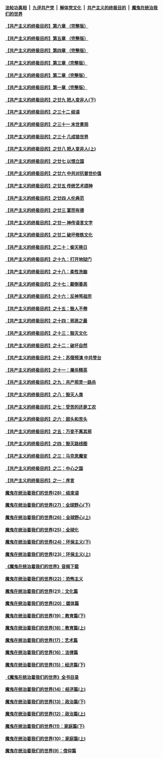 

####  [法轮功真相](../../../../basic/blob/master/README.md?t=06161731) &nbsp;|&nbsp; [九评共产党](../../../../9ping.md/blob/master/README.md?t=06161731) &nbsp;|&nbsp; [解体党文化](../../../../jtdwh.md/blob/master/README.md?t=06161731)  &nbsp;|&nbsp; [共产主义的终极目的](../../../../gczydzjmd.md/blob/master/README.md?t=06161731) &nbsp;|&nbsp; [魔鬼在统治我们的世界](../../../../mgztzwmdsj.md/blob/master/README.md?t=06161731) 

#### [【共产主义的终极目的】第六章 （完整版）](../pages/nsc422/n11428913.md?t=06161731) 

#### [【共产主义的终极目的】第五章 （完整版）](../pages/nsc422/n11428912.md?t=06161731) 

#### [【共产主义的终极目的】第四章 （完整版）](../pages/nsc422/n11428907.md?t=06161731) 

#### [【共产主义的终极目的】第三章（完整版）](../pages/nsc422/n11428848.md?t=06161731) 

#### [【共产主义的终极目的】第二章（完整版）](../pages/nsc422/n11428831.md?t=06161731) 

#### [【共产主义的终极目的】第一章（完整版）](../pages/nsc422/n11417651.md?t=06161731) 

#### [【共产主义的终极目的】之廿九 把人变非人(下)](../pages/nsc422/n11344140.md?t=06161731) 

#### [【共产主义的终极目的】之三十二 结语](../pages/nsc422/n11360535.md?t=06161731) 

#### [【共产主义的终极目的】之三十一 末世景观](../pages/nsc422/n11351129.md?t=06161731) 

#### [【共产主义的终极目的】之三十 几成狼世界](../pages/nsc422/n11348280.md?t=06161731) 

#### [【共产主义的终极目的】之廿八 把人变非人(上)](../pages/nsc422/n11340492.md?t=06161731) 

#### [【共产主义的终极目的】之廿七 以恨立国](../pages/nsc422/n11336944.md?t=06161731) 

#### [【共产主义的终极目的】之廿六 中共对抗普世价值](../pages/nsc422/n11324785.md?t=06161731) 

#### [【共产主义的终极目的】之廿五 传统艺术颂神](../pages/nsc422/n11296396.md?t=06161731) 

#### [【共产主义的终极目的】之廿四 人伦典范](../pages/nsc422/n11296397.md?t=06161731) 

#### [【共产主义的终极目的】之廿三 富而有德](../pages/nsc422/n11283598.md?t=06161731) 

#### [【共产主义的终极目的】之廿一 神传语言文字](../pages/nsc422/n11263265.md?t=06161731) 

#### [【共产主义的终极目的】之廿二 破坏修炼文化](../pages/nsc422/n11245728.md?t=06161731) 

#### [【共产主义的终极目的】之二十：偷天换日](../pages/nsc422/n11238846.md?t=06161731) 

#### [【共产主义的终极目的】之十九：打开地狱门](../pages/nsc422/n11206376.md?t=06161731) 

#### [【共产主义的终极目的】之十八：柔性洗脑](../pages/nsc422/n11199994.md?t=06161731) 

#### [【共产主义的终极目的】之十七：颠倒善恶](../pages/nsc422/n11179782.md?t=06161731) 

#### [【共产主义的终极目的】之十六：反神骂祖宗](../pages/nsc422/n11166798.md?t=06161731) 

#### [【共产主义的终极目的】之十五：毁人不倦](../pages/nsc422/n11166792.md?t=06161731) 

#### [【共产主义的终极目的】之十四：邪恶之最](../pages/nsc422/n11150249.md?t=06161731) 

#### [【共产主义的终极目的】之十三：毁灭文化](../pages/nsc422/n11135227.md?t=06161731) 

#### [【共产主义的终极目的】之十二：破坏自然](../pages/nsc422/n11135214.md?t=06161731) 

#### [【共产主义的终极目的】之十：苏俄预演 中共登台](../pages/nsc422/n11118424.md?t=06161731) 

#### [【共产主义的终极目的】之十一：屠杀精英](../pages/nsc422/n11118442.md?t=06161731) 

#### [【共产主义的终极目的】之九：共产邪灵一路杀](../pages/nsc422/n11114139.md?t=06161731) 

#### [【共产主义的终极目的】之八：毁灭人类](../pages/nsc422/n11108503.md?t=06161731) 

#### [【共产主义的终极目的】之七：受苦的还是工农](../pages/nsc422/n11101809.md?t=06161731) 

#### [【共产主义的终极目的】之六：甜头和苦头](../pages/nsc422/n11096971.md?t=06161731) 

#### [【共产主义的终极目的】之五：万变不离其邪](../pages/nsc422/n11091285.md?t=06161731) 

#### [【共产主义的终极目的】之四：毁灭路线图](../pages/nsc422/n11086284.md?t=06161731) 

#### [【共产主义的终极目的】之三：马克思魔变](../pages/nsc422/n11061941.md?t=06161731) 

#### [【共产主义的终极目的】之二：中心之国](../pages/nsc422/n11047728.md?t=06161731) 

#### [【共产主义的终极目的】之一：序言](../pages/nsc422/n11086077.md?t=06161731) 

#### [魔鬼在统治着我们的世界(28)：结束语](../pages/nsc422/n10936246.md?t=06161731) 

#### [魔鬼在统治着我们的世界(27)：全球野心(下)](../pages/nsc422/n10928319.md?t=06161731) 

#### [魔鬼在统治着我们的世界(26)：全球野心(上)](../pages/nsc422/n10900318.md?t=06161731) 

#### [魔鬼在统治着我们的世界(25)：全球化](../pages/nsc422/n10788205.md?t=06161731) 

#### [魔鬼在统治着我们的世界(24)：环保主义(下)](../pages/nsc422/n10695307.md?t=06161731) 

#### [魔鬼在统治着我们的世界(23)：环保主义(上)](../pages/nsc422/n10688613.md?t=06161731) 

#### [《魔鬼在统治着我们的世界》音频下载](../pages/nsc422/n10635553.md?t=06161731) 

#### [魔鬼在统治着我们的世界(22)：恐怖主义](../pages/nsc422/n10614727.md?t=06161731) 

#### [魔鬼在统治着我们的世界(21)：文化篇](../pages/nsc422/n10597706.md?t=06161731) 

#### [魔鬼在统治着我们的世界(20)：媒体篇](../pages/nsc422/n10586579.md?t=06161731) 

#### [魔鬼在统治着我们的世界(19)：教育篇(下)](../pages/nsc422/n10564808.md?t=06161731) 

#### [魔鬼在统治着我们的世界(18)：教育篇(上)](../pages/nsc422/n10526970.md?t=06161731) 

#### [魔鬼在统治着我们的世界(17)：艺术篇](../pages/nsc422/n10499093.md?t=06161731) 

#### [魔鬼在统治着我们的世界(16)：法律篇](../pages/nsc422/n10485969.md?t=06161731) 

#### [魔鬼在统治着我们的世界(15)：经济篇(下)](../pages/nsc422/n10469975.md?t=06161731) 

#### [《魔鬼在统治着我们的世界》全书目录](../pages/nsc422/n10464261.md?t=06161731) 

#### [魔鬼在统治着我们的世界(14)：经济篇(上)](../pages/nsc422/n10457370.md?t=06161731) 

#### [魔鬼在统治着我们的世界(13)：政治篇(下)](../pages/nsc422/n10448270.md?t=06161731) 

#### [魔鬼在统治着我们的世界(12)：政治篇(上)](../pages/nsc422/n10444576.md?t=06161731) 

#### [魔鬼在统治着我们的世界(11)：家庭篇(下)](../pages/nsc422/n10440961.md?t=06161731) 

#### [魔鬼在统治着我们的世界(10)：家庭篇(上)](../pages/nsc422/n10435448.md?t=06161731) 

#### [魔鬼在统治着我们的世界(9)：信仰篇](../pages/nsc422/n10432159.md?t=06161731) 

